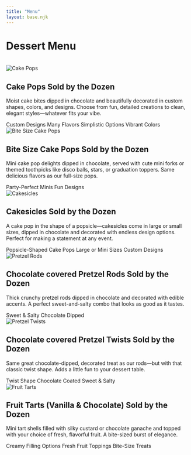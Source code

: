 ```yaml
---
title: "Menu"
layout: base.njk
---
```


<!-- <h1 class="text-4xl font-bold text-center text-[#3e2c20] my-10">Dessert Menu</h1> -->
<h1 class="text-4xl md:text-5xl font-bold text-center text-[#3e2c20] leading-tight mb-4">Dessert Menu</h1>
<!-- <p class="text-lg text-gray-700 text-center mx-auto">Handcrafted desserts made to sweeten your most memorable moments. Custom flavors. Gorgeous designs. Every detail matters.</p> -->
<br>
<!-- <h2 class="ombre-title">Handcrafted desserts that bring joy to every celebration</h2> -->

<div class="grid grid-cols-1 md:grid-cols-2 gap-8 max-w-6xl mx-auto px-4">

  <!-- Menu Item -->
  <div class="bg-white rounded-2xl shadow-md p-6">
    <img src="/img/tropicalflower2_cakepop.png" alt="Cake Pops" class="w-full h-60 object-cover rounded-xl mb-4">
    <h2 class="text-2xl font-semibold text-[#3e2c20] mb-1">Cake Pops <span class="block text-sm text-gray-500 font-normal">Sold by the Dozen</span></h2>
    <p class="text-gray-700 mb-3">Moist cake bites dipped in chocolate and beautifully decorated in custom shapes, colors, and designs. Choose from fun, detailed creations to clean, elegant styles—whatever fits your vibe.</p>
    <div class="flex flex-wrap gap-2">
      <span class="bg-pink-200 text-[#3e2c20] text-sm px-3 py-1 rounded-full">Custom Designs</span>
      <span class="bg-yellow-100 text-[#3e2c20] text-sm px-3 py-1 rounded-full">Many Flavors</span>
      <span class="bg-green-100 text-[#3e2c20] text-sm px-3 py-1 rounded-full">Simplistic Options</span>
      <span class="bg-blue-200 text-[#3e2c20] text-sm px-3 py-1 rounded-full">Vibrant Colors</span>
    </div>
  </div>

  <!-- Add more items using the same structure -->
  <!-- Pretzel Rods, Twists, Bite Size Pops, Fruit Tarts... -->
  <!-- Repeat for other items -->
  <div class="bg-white rounded-2xl shadow-md p-6">
    <img src="/img/fork_pops.jpeg" alt="Bite Size Cake Pops" class="w-full h-60 object-cover rounded-xl mb-4">
    <h2 class="text-2xl font-semibold text-[#3e2c20] mb-1">Bite Size Cake Pops <span class="block text-sm text-gray-500 font-normal">Sold by the Dozen</span></h2>
    <p class="text-gray-700 mb-3">Mini cake pop delights dipped in chocolate, served with cute mini forks or themed toothpicks like disco balls, stars, or graduation toppers. Same delicious flavors as our full-size pops.</p>
    <div class="flex flex-wrap gap-2">
      <span class="bg-purple-100 text-[#3e2c20] text-sm px-3 py-1 rounded-full">Party-Perfect Minis</span>
      <span class="bg-pink-200 text-[#3e2c20] text-sm px-3 py-1 rounded-full">Fun Designs</span>
    </div>
  </div>

  <div class="bg-white rounded-2xl shadow-md p-6">
    <img src="/img/cakesicles.png" alt="Cakesicles" class="w-full h-60 object-cover rounded-xl mb-4">
    <h2 class="text-2xl font-semibold text-[#3e2c20] mb-1">Cakesicles <span class="block text-sm text-gray-500 font-normal">Sold by the Dozen</span></h2>
    <p class="text-gray-700 mb-3">A cake pop in the shape of a popsicle—cakesicles come in large or small sizes, dipped in chocolate and decorated with endless design options. Perfect for making a statement at any event.</p>
    <div class="flex flex-wrap gap-2">
      <span class="bg-yellow-100 text-[#3e2c20] text-sm px-3 py-1 rounded-full">Popsicle-Shaped Cake Pops</span>
      <span class="bg-green-100 text-[#3e2c20] text-sm px-3 py-1 rounded-full">Large or Mini Sizes</span>
      <span class="bg-pink-200 text-[#3e2c20] text-sm px-3 py-1 rounded-full">Custom Designs</span>
    </div>
  </div>

  <div class="bg-white rounded-2xl shadow-md p-6">
    <img src="/img/pretzel_rods.JPG" alt="Pretzel Rods" class="w-full h-60 object-cover rounded-xl mb-4">
    <h2 class="text-2xl font-semibold text-[#3e2c20] mb-1">Chocolate covered Pretzel Rods <span class="block text-sm text-gray-500 font-normal">Sold by the Dozen</span></h2>
    <p class="text-gray-700 mb-3">Thick crunchy pretzel rods dipped in chocolate and decorated with edible accents. A perfect sweet-and-salty combo that looks as good as it tastes.</p>
    <div class="flex flex-wrap gap-2">
      <span class="bg-green-100 text-[#3e2c20] text-sm px-3 py-1 rounded-full">Sweet & Salty</span>
      <span class="bg-blue-200 text-[#3e2c20] text-sm px-3 py-1 rounded-full">Chocolate Dipped</span>
    </div>
  </div>

  <div class="bg-white rounded-2xl shadow-md p-6">
    <img src="/img/pretzel_twists.JPG" alt="Pretzel Twists" class="w-full h-60 object-cover rounded-xl mb-4">
    <h2 class="text-2xl font-semibold text-[#3e2c20] mb-1">Chocolate covered Pretzel Twists <span class="block text-sm text-gray-500 font-normal">Sold by the Dozen</span></h2>
    <p class="text-gray-700 mb-3">Same great chocolate-dipped, decorated treat as our rods—but with that classic twist shape. Adds a little fun to your dessert table.</p>
    <div class="flex flex-wrap gap-2">
      <span class="bg-purple-200 text-[#3e2c20] text-sm px-3 py-1 rounded-full">Twist Shape</span>
      <span class="bg-pink-100 text-[#3e2c20] text-sm px-3 py-1 rounded-full">Chocolate Coated</span>
      <span class="bg-green-100 text-[#3e2c20] text-sm px-3 py-1 rounded-full">Sweet & Salty</span>
    </div>
  </div>

  <div class="bg-white rounded-2xl shadow-md p-6">
    <img src="/img/fruit_tarts.JPG" alt="Fruit Tarts" class="w-full h-60 object-cover rounded-xl mb-4">
    <h2 class="text-2xl font-semibold text-[#3e2c20] mb-1">Fruit Tarts (Vanilla & Chocolate) <span class="block text-sm text-gray-500 font-normal">Sold by the Dozen</span></h2>
    <p class="text-gray-700 mb-3">Mini tart shells filled with silky custard or chocolate ganache and topped with your choice of fresh, flavorful fruit. A bite-sized burst of elegance.</p>
    <div class="flex flex-wrap gap-2">
      <span class="bg-yellow-100 text-[#3e2c20] text-sm px-3 py-1 rounded-full">Creamy Filling Options</span>
      <span class="bg-green-100 text-[#3e2c20] text-sm px-3 py-1 rounded-full">Fresh Fruit Toppings</span>
      <span class="bg-blue-100 text-[#3e2c20] text-sm px-3 py-1 rounded-full">Bite-Size Treats</span>
    </div>
  </div>

</div>

